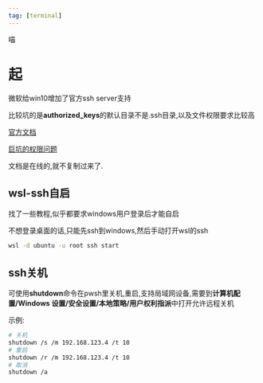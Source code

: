 ```yaml
---
tag: [terminal]
---
```

喵
<!--more-->

# 起
微软给win10增加了官方ssh server支持

比较坑的是**authorized_keys**的默认目录不是.ssh目录,以及文件权限要求比较高

[官方文档](https://docs.microsoft.com/zh-cn/windows-server/administration/openssh/openssh_install_firstuse)

[巨坑的权限问题](https://github.com/PowerShell/Win32-OpenSSH/issues/1306)

文档是在线的,就不复制过来了.

## wsl-ssh自启
找了一些教程,似乎都要求windows用户登录后才能自启

不想登录桌面的话,只能先ssh到windows,然后手动打开wsl的ssh

```sh
wsl -d ubuntu -u root ssh start
```

## ssh关机
可使用**shutdown**命令在pwsh里关机,重启,支持局域网设备,需要到**计算机配置/Windows 设置/安全设置/本地策略/用户权利指派**中打开允许远程关机

示例:
```sh
# 关机
shutdown /s /m 192.168.123.4 /t 10
# 重启
shutdown /r /m 192.168.123.4 /t 10
# 取消
shutdown /a

```
